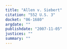 ```yaml
---
title: "Allen v. Siebert"
citation: "552 U.S. 3"
docket: "06-1680"
argdate: ""
publishdate: "2007-11-05"
justices: ""
summary: ""
---
```


